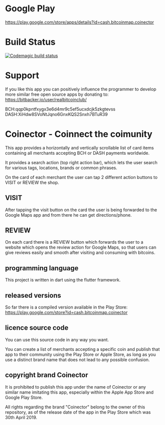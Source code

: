 # Google Play

https://play.google.com/store/apps/details?id=cash.bitcoinmap.coinector

# Build Status

[![Codemagic build status](https://api.codemagic.io/apps/5c883f703bcac0000cbf2083/5cc62bc2a9b785001a323313/status_badge.svg)](https://codemagic.io/apps/5c883f703bcac0000cbf2083/5cc62bc2a9b785001a323313/latest_build)

# Support

If you like this app you can positively influence the programmer to develop more similar free open source apps by donating to:
https://bitbacker.io/user/realbitcoinclub/

BCH:qqp0kpntfxygx3e6d4mr9c5ef5ucxdcjk5zkgtevss
DASH:XiHdw8SVoNtJqno6GnxKQS2Snxh7BTuR39

# Coinector - Coinnect the coimunity

This app provides a horizontally and vertically scrollable list of card items containing all merchants accepting BCH or DASH payments worldwide.

It provides a search action (top right action bar), which lets the user search for various tags, locations, brands or common phrases.

On the card of each merchant the user can tap 2 different action buttons to VISIT or REVIEW the shop.

## VISIT

After tapping the visit button on the card the user is being forwarded to the Google Maps app and from there he can get directions/phone.

## REVIEW

On each card there is a REVIEW button which forwards the user to a website which opens the review action for Google Maps, so that users can give reviews easily and smooth after visiting and consuming with bitcoins. 

## programming language

This project is written in dart using the flutter framework.

## released versions

So far there is a compiled version available in the Play Store:
https://play.google.com/store?id=cash.bitcoinmap.coinector

## licence source code

You can use this source code in any way you want.

You can create a list of merchants accepting a specific coin and publish that app to their community using the Play Store or Apple Store, as long as you use a distinct brand name that does not lead to any possible confusion.

## copyright brand Coinector

It is prohibited to publish this app under the name of Coinector or any similar name imitating this app, especially within the Apple App Store and Google Play Store.

All rights regarding the brand "Coinector" belong to the owner of this repository, as of the release date of the app in the Play Store which was 30th April 2019.
